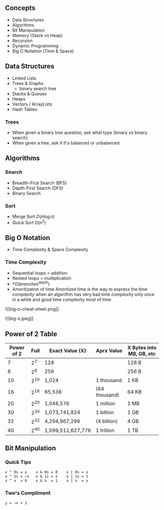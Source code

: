 ## Concepts
* Data Structures
* Algorithms
* Bit Manipulation
* Memory (Stack vs Heap)
* Recursion
* Dynamic Programming
* Big O Notation (Time & Space)

## Data Structures
* Linked Lists
* Trees & Graphs
	* binary search tree
* Stacks & Queues
* Heaps
* Vectors / ArrayLists
* Hash Tables

### Trees
* When given a binary tree question, ask what type (binary vs binary search)
* When given a tree, ask if it's balanced or unbalanced

## Algorithms
### Search
* Breadth-First Search (BFS)
* Depth-First Search (DFS)
* Binary Search
### Sort
* Merge Sort
	$O(n\log{n})$
* Quick Sort
	$O(n^2)$

## Big O Notation
* Time Complexity & Space Complexity
### Time Complexity
* Sequential loops = addition
* Nested loops = multiplication
* *$O(branches^{depth})$
* Amoritization of time
	Amortized time is the way to express the time complexity when an algorithm has very bad time complexity only once in a while and good time complexity most of time

![[big-o-cheat-sheet.png]]

![[big-o.jpeg]]

## Power of 2 Table

Power of 2 | Full | Exact Value (X)   | Aprx Value    | X Bytes into MB, GB, etc
---        | ---  | ---               | ---           | ---
7  | $2^7$ | 128               |               | 128 B
8  | $2^8$ | 256               |               | 256 B
10 | $2^{10}$ | 1,024             | 1 thousand    | 1 KB
16 | $2^{16}$ | 65,536            | (64 thousand) | 64 KB
20 | $2^{20}$ | 1,048,576         | 1 million     | 1 MB
30 | $2^{30}$ | 1,073,741,824     | 1 billion     | 1 GB
32 | $2^{32}$ | 4,294,967,296     | (4 billion)   | 4 GB
40 | $2^{40}$ | 1,099,511,627,776 | 1 trillion    | 1 TB


## Bit Manipulation

### Quick Tips
```
x ^ 0s = x    x & 0s = 0    x | 0s = x
x ^ 1s = ~x   x & 1s = x    x | 1s = 1
x ^ x  = 0    x & x  = 1    x | x  = x
```

### Two's Compliment
```
y = ~x + 1
```


